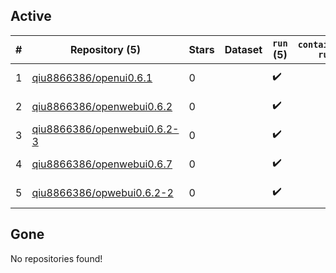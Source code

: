 ## Active
| # | Repository (5) | Stars | Dataset | `run` (5) | `containers-run` | Last Modified |
| --- | --- | --- | --- | --- | --- | --- |
| 1 | [qiu8866386/openui0.6.1](https://github.com/qiu8866386/openui0.6.1) | 0 |  | :heavy_check_mark: |  | 2025-09-02 13:39:16+00:00 |
| 2 | [qiu8866386/openwebui0.6.2](https://github.com/qiu8866386/openwebui0.6.2) | 0 |  | :heavy_check_mark: |  | 2025-04-11 01:54:35+00:00 |
| 3 | [qiu8866386/openwebui0.6.2-3](https://github.com/qiu8866386/openwebui0.6.2-3) | 0 |  | :heavy_check_mark: |  | 2025-04-11 06:52:47+00:00 |
| 4 | [qiu8866386/openwebui0.6.7](https://github.com/qiu8866386/openwebui0.6.7) | 0 |  | :heavy_check_mark: |  | 2025-05-08 03:22:48+00:00 |
| 5 | [qiu8866386/opwebui0.6.2-2](https://github.com/qiu8866386/opwebui0.6.2-2) | 0 |  | :heavy_check_mark: |  | 2025-04-11 03:54:00+00:00 |

## Gone
No repositories found!
